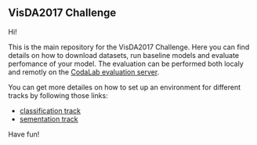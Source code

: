 ## VisDA2017 Challenge

Hi!

This is the main repository for the VisDA2017 Challenge. Here you can find details on how to download datasets, run baseline models and evaluate perfomance of your model. The evaluation can be performed both localy and remotly on the [CodaLab evaluation server]().

You can get more detailes on how to set up an environment for different tracks by following those links:
- [classification track](classification_track)
- [sementation track](sementation_track) 

Have fun!
